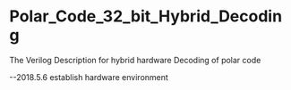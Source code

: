 # Polar_Code_32_bit_Hybrid_Decoding
The Verilog Description for hybrid hardware Decoding of polar code


--2018.5.6
  establish hardware environment
  
